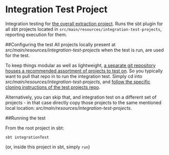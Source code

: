 # Integration Test Project

Integration testing for [the overall extraction project](https://github.com/CANVE/extractor). Runs the sbt plugin for all sbt projects located in `src/main/resources/integration-test-projects`, reporting execution for them.
<br> 

##Configuring the test
All projects locally present at _src/main/resources/integration-test-projects_ when the test is run, are used for the test. 
<br>

To keep things modular as well as lightweight, [a separate git repository houses a recommended assortment of projects to test on](https://github.com/CANVE/extractor/tree/master/sbt-plugin-integration-test). So you typically want to pull that repo in to run the integration test. Simply cd into _src/main/resources/integration-test-projects_, and [follow the specific cloning instructions of the test projects repo](https://github.com/CANVE/integration-test-projects#cloning). 
<br>

Alternatively, you can skip that, and integration test on a different set of projects - in that case directly copy those projects to the same mentioned local location: _src/main/resources/integration-test-projects_.

##Running the test 

From the root project in sbt:
```
sbt integrationTest
```

(or, inside this project in sbt, simply `run`)
